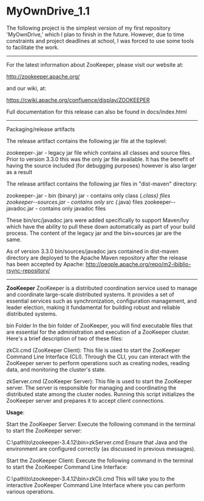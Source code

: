# MyOwnDrive_1.1
The following project is the simplest version of my first repository 'MyOwnDrive,' which I plan to finish in the future. However, due to time constraints and project deadlines at school, I was forced to use some tools to facilitate the work.

---------------------------

For the latest information about ZooKeeper, please visit our website at:

   http://zookeeper.apache.org/

and our wiki, at:

   https://cwiki.apache.org/confluence/display/ZOOKEEPER

Full documentation for this release can also be found in docs/index.html

---------------------------
Packaging/release artifacts

The release artifact contains the following jar file at the toplevel:

zookeeper-<version>.jar         - legacy jar file which contains all classes
                                  and source files. Prior to version 3.3.0 this
                                  was the only jar file available. It has the 
                                  benefit of having the source included (for
                                  debugging purposes) however is also larger as
                                  a result

The release artifact contains the following jar files in "dist-maven" directory:

zookeeper-<version>.jar         - bin (binary) jar - contains only class (*.class) files
zookeeper-<version>-sources.jar - contains only src (*.java) files
zookeeper-<version>-javadoc.jar - contains only javadoc files

These bin/src/javadoc jars were added specifically to support Maven/Ivy which have 
the ability to pull these down automatically as part of your build process. 
The content of the legacy jar and the bin+sources jar are the same.

As of version 3.3.0 bin/sources/javadoc jars contained in dist-maven directory
are deployed to the Apache Maven repository after the release has been accepted
by Apache:
  http://people.apache.org/repo/m2-ibiblio-rsync-repository/

---------------------------

**ZooKeeper**
ZooKeeper is a distributed coordination service used to manage and coordinate large-scale distributed systems. It provides a set of essential services such as synchronization, configuration management, and leader election, making it fundamental for building robust and reliable distributed systems.

bin Folder
In the bin folder of ZooKeeper, you will find executable files that are essential for the administration and execution of a ZooKeeper cluster. Here's a brief description of two of these files:

zkCli.cmd (ZooKeeper Client):
This file is used to start the ZooKeeper Command Line Interface (CLI). Through the CLI, you can interact with the ZooKeeper server to perform operations such as creating nodes, reading data, and monitoring the cluster's state.

zkServer.cmd (ZooKeeper Server):
This file is used to start the ZooKeeper server. The server is responsible for managing and coordinating the distributed state among the cluster nodes. Running this script initializes the ZooKeeper server and prepares it to accept client connections.

**Usage**:

Start the ZooKeeper Server:
Execute the following command in the terminal to start the ZooKeeper server:

C:\path\to\zookeeper-3.4.12\bin>zkServer.cmd
Ensure that Java and the environment are configured correctly (as discussed in previous messages).

Start the ZooKeeper Client:
Execute the following command in the terminal to start the ZooKeeper Command Line Interface:

C:\path\to\zookeeper-3.4.12\bin>zkCli.cmd
This will take you to the interactive ZooKeeper Command Line Interface where you can perform various operations.
